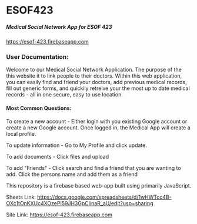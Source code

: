 # ESOF423
##### Medical Social Network App for ESOF 423
https://esof-423.firebaseapp.com


### User Documentation:

Welcome to our Medical Social Network Application. The purpose of the this website it to link people to their doctors. Within this web application, you can easily find and friend your doctors, add previous medical records, fill out generic forms, and quickily retreive your the most up to date medical records - all in one secure, easy to use location. 



#### Most Common Questions:


To create a new account - Either login with you existing Google account or create a new Google account. Once logged in, the Medical App will create a local profile. 

To update information - Go to My Profile and click update.

To add documents - Click files and upload

To add "Friends" - Click search and find a friend that you are wanting to add. Click the persons name and add them as a friend


This repository is a firebase based web-app built using primarily JavaScript.


Sheets Link:
https://docs.google.com/spreadsheets/d/1wHWTcc4B-OXc1tOnKXUc4XOzePI59JH3GpCIinaR_aU/edit?usp=sharing

Site Link:
https://esof-423.firebaseapp.com
